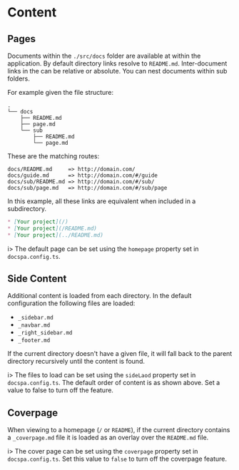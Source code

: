 # Content

## Pages

Documents within the `./src/docs` folder are available at within the application.  By default directory links resolve to `README.md`.  Inter-document links in the can be relative or absolute. You can nest documents within sub folders.

For example given the file structure:

```
.
└── docs
    ├── README.md
    ├── page.md
    └── sub
        ├── README.md
        └── page.md
```

These are the matching routes:

```
docs/README.md     => http://domain.com/
docs/guide.md      => http://domain.com/#/guide
docs/sub/README.md => http://domain.com/#/sub/
docs/sub/page.md   => http://domain.com/#/sub/page
```

In this example, all these links are equivalent when included in a subdirectory.

```markdown
* [Your project](/)
* [Your project](/README.md)
* [Your project](../README.md)
```

i> The default page can be set using the `homepage` property set in `docspa.config.ts`.

## Side Content

Additional content is loaded from each directory.  In the default configuration the following files are loaded:

- `_sidebar.md`
- `_navbar.md`
- `_right_sidebar.md`
- `_footer.md`

If the current directory doesn't have a given file, it will fall back to the parent directory recursively until the content is found.

i> The files to load can be set using the `sideLaod` property set in `docspa.config.ts`.  The default order of content is as shown above.  Set a value to false to turn off the feature.

## Coverpage

When viewing to a homepage (`/` or `README`), if the current directory contains a `_coverpage.md` file it is loaded as an overlay over the `README.md` file.

i> The cover page can be set using the `coverpage` property set in `docspa.config.ts`.  Set this value to `false` to turn off the coverpage feature.
